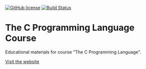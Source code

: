 [![GitHub license](https://img.shields.io/github/license/Vladislav-Lyuminarskiy/C-course.svg)](https://github.com/Vladislav-Lyuminarskiy/C-course/blob/master/LICENSE)
[![Build Status](https://travis-ci.com/Vladislav-Lyuminarskiy/C-course.svg?branch=master)](https://travis-ci.com/Vladislav-Lyuminarskiy/C-course)

# The C Programming Language Course

Educational materials for course "The C Programming Language".

[Visit the website](https://vladislav-lyuminarskiy.github.io/C-course-website/)